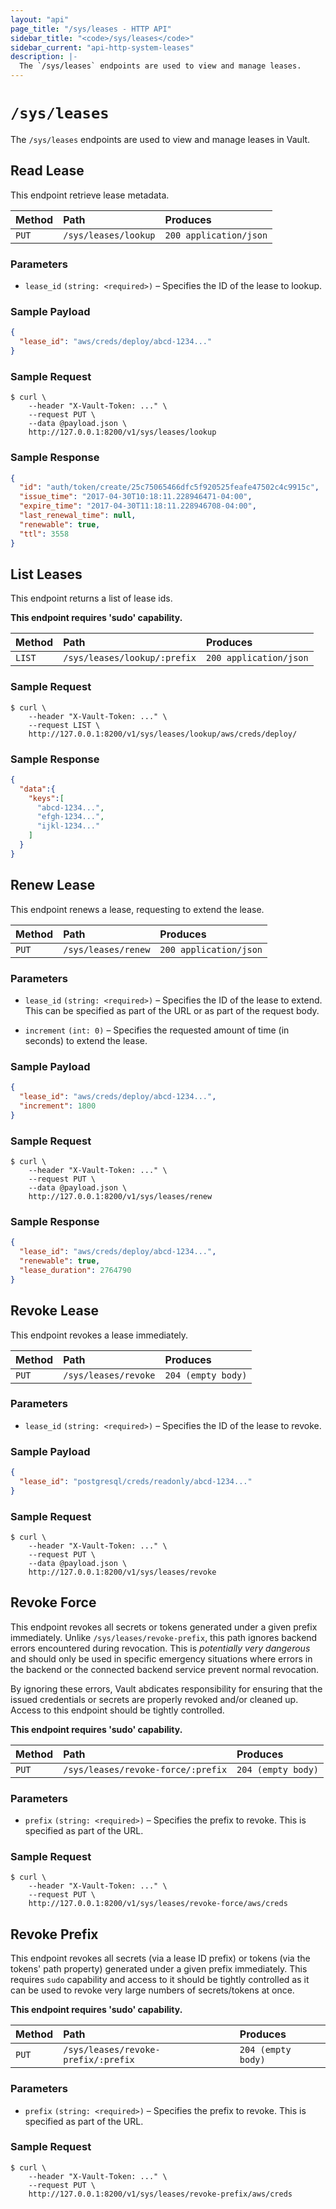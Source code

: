 ```yaml
---
layout: "api"
page_title: "/sys/leases - HTTP API"
sidebar_title: "<code>/sys/leases</code>"
sidebar_current: "api-http-system-leases"
description: |-
  The `/sys/leases` endpoints are used to view and manage leases.
---
```


# `/sys/leases`

The `/sys/leases` endpoints are used to view and manage leases in Vault.

## Read Lease

This endpoint retrieve lease metadata.

| Method   | Path                          | Produces               |
| :------- | :---------------------------- | :--------------------- |
| `PUT`    | `/sys/leases/lookup`          | `200 application/json` |

### Parameters

- `lease_id` `(string: <required>)` – Specifies the ID of the lease to lookup.

### Sample Payload

```json
{
  "lease_id": "aws/creds/deploy/abcd-1234..."
}
```

### Sample Request

```
$ curl \
    --header "X-Vault-Token: ..." \
    --request PUT \
    --data @payload.json \
    http://127.0.0.1:8200/v1/sys/leases/lookup
```

### Sample Response

```json
{
  "id": "auth/token/create/25c75065466dfc5f920525feafe47502c4c9915c",
  "issue_time": "2017-04-30T10:18:11.228946471-04:00",
  "expire_time": "2017-04-30T11:18:11.228946708-04:00",
  "last_renewal_time": null,
  "renewable": true,
  "ttl": 3558
}
```

## List Leases

This endpoint returns a list of lease ids.

**This endpoint requires 'sudo' capability.**

| Method   | Path                         | Produces               |
| :------- | :--------------------------- | :--------------------- |
| `LIST`   | `/sys/leases/lookup/:prefix` | `200 application/json` |


### Sample Request

```
$ curl \
    --header "X-Vault-Token: ..." \
    --request LIST \
    http://127.0.0.1:8200/v1/sys/leases/lookup/aws/creds/deploy/
```

### Sample Response

```json
{
  "data":{
    "keys":[
      "abcd-1234...",
      "efgh-1234...",
      "ijkl-1234..."
    ]
  }
}
```

## Renew Lease

This endpoint renews a lease, requesting to extend the lease.

| Method   | Path                          | Produces               |
| :------- | :---------------------------- | :--------------------- |
| `PUT`    | `/sys/leases/renew`           | `200 application/json` |

### Parameters

- `lease_id` `(string: <required>)` – Specifies the ID of the lease to extend.
  This can be specified as part of the URL or as part of the request body.

- `increment` `(int: 0)` – Specifies the requested amount of time (in seconds)
  to extend the lease.

### Sample Payload

```json
{
  "lease_id": "aws/creds/deploy/abcd-1234...",
  "increment": 1800
}
```

### Sample Request

```
$ curl \
    --header "X-Vault-Token: ..." \
    --request PUT \
    --data @payload.json \
    http://127.0.0.1:8200/v1/sys/leases/renew
```

### Sample Response

```json
{
  "lease_id": "aws/creds/deploy/abcd-1234...",
  "renewable": true,
  "lease_duration": 2764790
}
```

## Revoke Lease

This endpoint revokes a lease immediately.

| Method   | Path                          | Produces               |
| :------- | :---------------------------- | :--------------------- |
| `PUT`    | `/sys/leases/revoke`          | `204 (empty body)`     |

### Parameters

- `lease_id` `(string: <required>)` – Specifies the ID of the lease to revoke.

### Sample Payload

```json
{
  "lease_id": "postgresql/creds/readonly/abcd-1234..."
}
```

### Sample Request

```
$ curl \
    --header "X-Vault-Token: ..." \
    --request PUT \
    --data @payload.json \
    http://127.0.0.1:8200/v1/sys/leases/revoke
```

## Revoke Force

This endpoint revokes all secrets or tokens generated under a given prefix
immediately. Unlike `/sys/leases/revoke-prefix`, this path ignores backend errors
encountered during revocation. This is _potentially very dangerous_ and should
only be used in specific emergency situations where errors in the backend or the
connected backend service prevent normal revocation.

By ignoring these errors, Vault abdicates responsibility for ensuring that the
issued credentials or secrets are properly revoked and/or cleaned up. Access to
this endpoint should be tightly controlled.

**This endpoint requires 'sudo' capability.**

| Method   | Path                                | Produces               |
| :------- | :---------------------------------- | :--------------------- |
| `PUT`    | `/sys/leases/revoke-force/:prefix`  | `204 (empty body)`     |

### Parameters

- `prefix` `(string: <required>)` – Specifies the prefix to revoke. This is
  specified as part of the URL.

### Sample Request

```
$ curl \
    --header "X-Vault-Token: ..." \
    --request PUT \
    http://127.0.0.1:8200/v1/sys/leases/revoke-force/aws/creds
```

## Revoke Prefix

This endpoint revokes all secrets (via a lease ID prefix) or tokens (via the
tokens' path property) generated under a given prefix immediately. This requires
`sudo` capability and access to it should be tightly controlled as it can be
used to revoke very large numbers of secrets/tokens at once.

**This endpoint requires 'sudo' capability.**

| Method   | Path                                | Produces               |
| :------- | :---------------------------------- | :--------------------- |
| `PUT`    | `/sys/leases/revoke-prefix/:prefix` | `204 (empty body)`     |

### Parameters

- `prefix` `(string: <required>)` – Specifies the prefix to revoke. This is
  specified as part of the URL.

### Sample Request

```
$ curl \
    --header "X-Vault-Token: ..." \
    --request PUT \
    http://127.0.0.1:8200/v1/sys/leases/revoke-prefix/aws/creds
```
